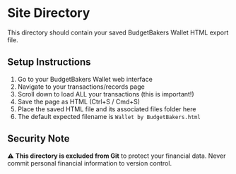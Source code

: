 # Site Directory

This directory should contain your saved BudgetBakers Wallet HTML export file.

## Setup Instructions

1. Go to your BudgetBakers Wallet web interface
2. Navigate to your transactions/records page
3. Scroll down to load ALL your transactions (this is important!)
4. Save the page as HTML (Ctrl+S / Cmd+S)
5. Place the saved HTML file and its associated files folder here
6. The default expected filename is `Wallet by BudgetBakers.html`

## Security Note

⚠️ **This directory is excluded from Git** to protect your financial data.
Never commit personal financial information to version control.
